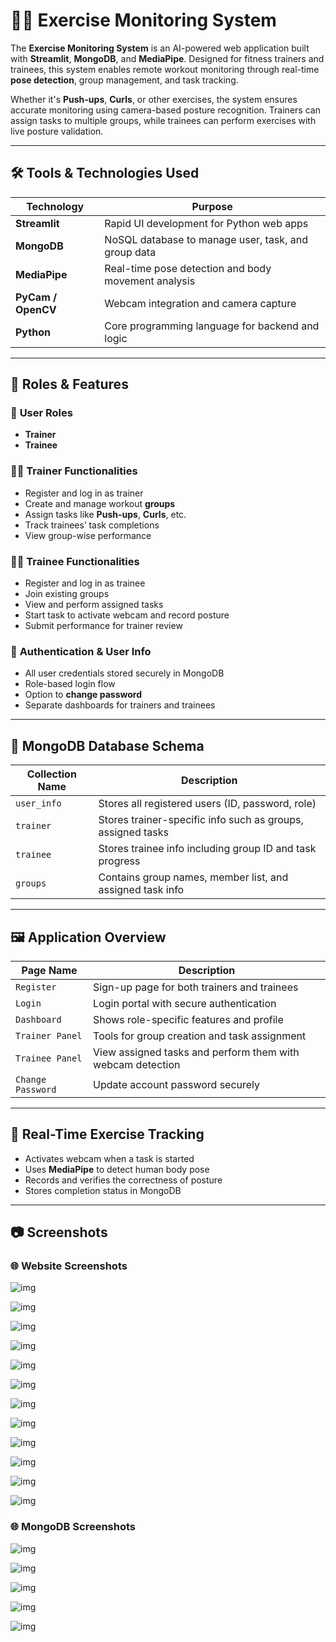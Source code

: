 # 🏋️‍♂️ Exercise Monitoring System

The **Exercise Monitoring System** is an AI-powered web application built with **Streamlit**, **MongoDB**, and **MediaPipe**. Designed for fitness trainers and trainees, this system enables remote workout monitoring through real-time **pose detection**, group management, and task tracking.

Whether it's **Push-ups**, **Curls**, or other exercises, the system ensures accurate monitoring using camera-based posture recognition. Trainers can assign tasks to multiple groups, while trainees can perform exercises with live posture validation.

---

## 🛠️ Tools & Technologies Used

| Technology       | Purpose                                            |
|------------------|----------------------------------------------------|
| **Streamlit**    | Rapid UI development for Python web apps          |
| **MongoDB**      | NoSQL database to manage user, task, and group data|
| **MediaPipe**    | Real-time pose detection and body movement analysis|
| **PyCam / OpenCV**| Webcam integration and camera capture             |
| **Python**       | Core programming language for backend and logic    |

---

## 🔑 Roles & Features

### 👤 **User Roles**

- **Trainer**
- **Trainee**

### 🧑‍🏫 **Trainer Functionalities**
- Register and log in as trainer
- Create and manage workout **groups**
- Assign tasks like **Push-ups**, **Curls**, etc.
- Track trainees’ task completions
- View group-wise performance

### 🧑‍💼 **Trainee Functionalities**
- Register and log in as trainee
- Join existing groups
- View and perform assigned tasks
- Start task to activate webcam and record posture
- Submit performance for trainer review

### 🔐 **Authentication & User Info**
- All user credentials stored securely in MongoDB
- Role-based login flow
- Option to **change password**
- Separate dashboards for trainers and trainees

---

## 🧱 MongoDB Database Schema

| Collection Name | Description                                                       |
|------------------|-------------------------------------------------------------------|
| `user_info`      | Stores all registered users (ID, password, role)                  |
| `trainer`        | Stores trainer-specific info such as groups, assigned tasks       |
| `trainee`        | Stores trainee info including group ID and task progress          |
| `groups`         | Contains group names, member list, and assigned task info         |

---

## 🖼️ Application Overview

| Page Name          | Description                                                  |
|--------------------|--------------------------------------------------------------|
| `Register`         | Sign-up page for both trainers and trainees                  |
| `Login`            | Login portal with secure authentication                      |
| `Dashboard`        | Shows role-specific features and profile                     |
| `Trainer Panel`    | Tools for group creation and task assignment                 |
| `Trainee Panel`    | View assigned tasks and perform them with webcam detection   |
| `Change Password`  | Update account password securely                             |

---

## 🧪 Real-Time Exercise Tracking

- Activates webcam when a task is started
- Uses **MediaPipe** to detect human body pose
- Records and verifies the correctness of posture
- Stores completion status in MongoDB

---

## 📷 Screenshots

### 🌐 Website Screenshots 

![img](https://github.com/Rajkumar-dataanalyst/Exercise_Monitor_System/blob/main/Screenshot-1.png?raw=true)

![img](https://github.com/Rajkumar-dataanalyst/Exercise_Monitor_System/blob/main/Screenshot-2.png?raw=true)

![img](https://github.com/Rajkumar-dataanalyst/Exercise_Monitor_System/blob/main/Screenshot-3.png?raw=true)

![img](https://github.com/Rajkumar-dataanalyst/Exercise_Monitor_System/blob/main/Screenshot-4.png?raw=true)

![img](https://github.com/Rajkumar-dataanalyst/Exercise_Monitor_System/blob/main/Screenshot-5.png?raw=true)

![img](https://github.com/Rajkumar-dataanalyst/Exercise_Monitor_System/blob/main/Screenshot-6.png?raw=true)

![img](https://github.com/Rajkumar-dataanalyst/Exercise_Monitor_System/blob/main/Screenshot-8.png?raw=true)

![img](https://github.com/Rajkumar-dataanalyst/Exercise_Monitor_System/blob/main/Screenshot-9.png?raw=true)

![img](https://github.com/Rajkumar-dataanalyst/Exercise_Monitor_System/blob/main/Screenshot-10.png?raw=true)

![img](https://github.com/Rajkumar-dataanalyst/Exercise_Monitor_System/blob/main/Screenshot-11.png?raw=true)

![img](https://github.com/Rajkumar-dataanalyst/Exercise_Monitor_System/blob/main/Screenshot-12.png?raw=true)

![img](https://github.com/Rajkumar-dataanalyst/Exercise_Monitor_System/blob/main/Screenshot-13.png?raw=true)


### 🌐 MongoDB Screenshots 

![img](https://github.com/Rajkumar-dataanalyst/Exercise_Monitor_System/blob/main/MongoDB_Main_Page.png?raw=true)

![img](https://github.com/Rajkumar-dataanalyst/Exercise_Monitor_System/blob/main/MongoDB_Groups_Page.png?raw=true)

![img](https://github.com/Rajkumar-dataanalyst/Exercise_Monitor_System/blob/main/MongoDB_Trainee_Page.png?raw=true)

![img](https://github.com/Rajkumar-dataanalyst/Exercise_Monitor_System/blob/main/MongoDB_Trainer_page.png?raw=true)

![img](https://github.com/Rajkumar-dataanalyst/Exercise_Monitor_System/blob/main/MongoDB_user_info_Page.png?raw=true)

